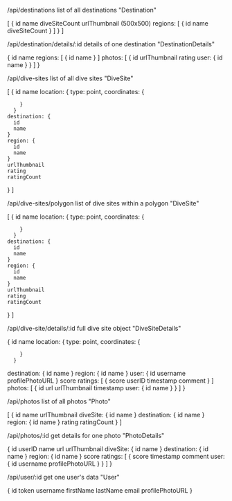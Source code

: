 /api/destinations
list of all destinations 
"Destination"

[
  {
    id
    name
    diveSiteCount
    urlThumbnail (500x500)
    regions: [
      {
        id
        name
        diveSiteCount
      }
    ]
  }
]

/api/destination/details/:id
details of one destination
"DestinationDetails"

{
  id
  name
  regions: [
    {
      id
      name
    }
  ]
  photos: [
    {
      id
      urlThumbnail
      rating
      user: {
        id
        name
      }
    }
  ]
}

/api/dive-sites
list of all dive sites
"DiveSite"

[
  {
    id
    name
    location: {
        type: point,
        coordinates: {
          
        }
      }
    destination: {
      id
      name
    }
    region: {
      id
      name
    }
    urlThumbnail
    rating
    ratingCount
  }
]

/api/dive-sites/polygon
list of dive sites within a polygon
"DiveSite"

[
  {
    id
    name
    location: {
        type: point,
        coordinates: {
          
        }
      }
    destination: {
      id
      name
    }
    region: {
      id
      name
    }
    urlThumbnail
    rating
    ratingCount
  }
]

/api/dive-site/details/:id
full dive site object
"DiveSiteDetails"

{
  id
  name
  location: {
        type: point,
        coordinates: {
          
        }
      }
  destination: {
    id
    name
  }
  region: {
    id
    name
  }
  user: {
    id
    username
    profilePhotoURL
  }
  score
  ratings: [
    {
      score
      userID
      timestamp
      comment
    }
  ]
  photos: [
    {
      id
      url
      urlThumbnail
      timestamp
      user: {
        id
        name
      }
    }
  ]
}

/api/photos
list of all photos
"Photo"

[
  {
    id
    name
    urlThumbnail
    diveSite: {
      id
      name
    }
    destination: {
      id
      name
    }
    region: {
      id
      name
    }
    rating
    ratingCount
  }
]

/api/photos/:id
get details for one photo
"PhotoDetails"

{
  id
  userID
  name
  url
  urlThumbnail
  diveSite: {
    id
    name
  }
  destination: {
    id
    name
  }
  region: {
    id
    name
  }
  score
  ratings: [
    {
      score
      timestamp
      comment
      user: {
        id
        username
        profilePhotoURL
      }
    }
  ]
}


/api/user/:id
get one user's data
"User"

{
  id
  token
  username
  firstName
  lastName
  email
  profilePhotoURL
}